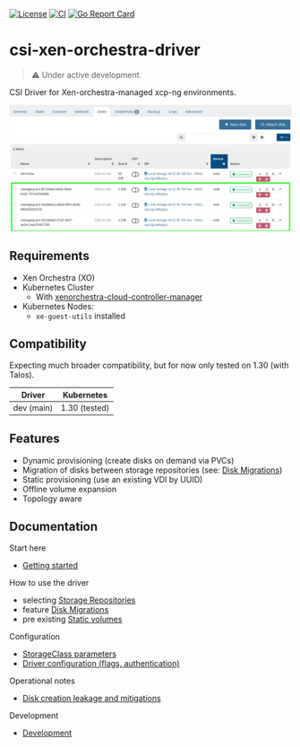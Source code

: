 
[![License](https://img.shields.io/badge/License-Apache_2.0-blue.svg)](LICENSE)
[![CI](https://github.com/m4rcsi/csi-xen-orchestra-driver/actions/workflows/ci.yml/badge.svg?branch=main)](https://github.com/m4rcsi/csi-xen-orchestra-driver/actions/workflows/ci.yml)
[![Go Report Card](https://goreportcard.com/badge/github.com/m4rcsi/csi-xen-orchestra-driver)](https://goreportcard.com/badge/github.com/m4rcsi/csi-xen-orchestra-driver/)

# csi-xen-orchestra-driver

> ⚠️ Under active development.

CSI Driver for Xen-orchestra-managed xcp-ng environments.


![Attached Disks](docs/assets/xoa-attached-disks.png)

## Requirements
- Xen Orchestra (XO)
- Kubernetes Cluster
    - With [xenorchestra-cloud-controller-manager](https://github.com/vatesfr/xenorchestra-cloud-controller-manager/tree/main)
- Kubernetes Nodes: 
  - `xe-guest-utils` installed

## Compatibility

Expecting much broader compatibility, but for now only tested on 1.30 (with Talos).

| Driver | Kubernetes |
| --- | --- |
| dev (main) | 1.30 (tested) |

## Features
- Dynamic provisioning (create disks on demand via PVCs)
- Migration of disks between storage repositories (see: [Disk Migrations](docs/disk-migrations.md))
- Static provisioning (use an existing VDI by UUID)
- Offline volume expansion
- Topology aware

## Documentation

Start here
- [Getting started](docs/getting-started.md)

How to use the driver
- selecting [Storage Repositories](docs/storage-repositories.md)
- feature [Disk Migrations](docs/disk-migrations.md)
- pre existing [Static volumes](docs/static.md)

Configuration
- [StorageClass parameters](docs/storage-class.md)
- [Driver configuration (flags, authentication)](docs/driver-configuration.md)

Operational notes
- [Disk creation leakage and mitigations](docs/disk-creation-leakage.md)

Development
- [Development](DEVELOPMENT.md)


